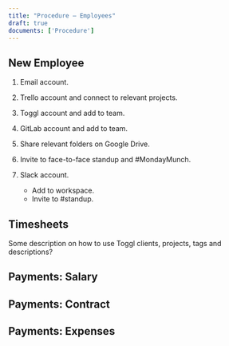 ```yaml
---
title: "Procedure – Employees"
draft: true
documents: ['Procedure']
---
```


## New Employee

1. Email account.
2. Trello account and connect to relevant projects.
3. Toggl account and add to team.
4. GitLab account and add to team.
5. Share relevant folders on Google Drive.
6. Invite to face-to-face standup and #MondayMunch.
7. Slack account.

    - Add to workspace.
    - Invite to #standup.

## Timesheets

Some description on how to use Toggl clients, projects, tags and descriptions?

## Payments: Salary

## Payments: Contract

## Payments: Expenses

